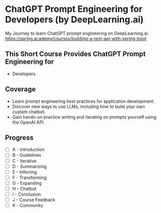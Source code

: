 # ChatGPT Prompt Engineering for Developers (by DeepLearning.ai)

My Journey to learn ChatGPT prompt engineering on DeepLearning.ai. https://spring.academy/courses/building-a-rest-api-with-spring-boot

## This Short Course Provides ChatGPT Prompt Engineering for

- Developers

## Coverage

- Learn prompt engineering best practices for application development.
- Discover new ways to use LLMs, including how to build your own custom chatbot.
- Gain hands-on practice writing and iterating on prompts yourself using the OpenAI API.

## Progress

- [ ] A - Introduction
- [ ] B - Guidelines
- [ ] C - Iterative
- [ ] D - Summarizing
- [ ] E - Inferring
- [ ] F - Transforming
- [ ] G - Expanding
- [ ] H - Chatbot
- [ ] I - Conclusion
- [ ] J - Course Feedback
- [ ] K - Community
